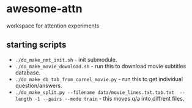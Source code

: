 # awesome-attn
workspace for attention experiments

## starting scripts

* `./do_make_nmt_init.sh` - init submodule.
* `./do_make_movie_download.sh` - run this to download movie subtitles database.
* `./do_make_db_tab_from_cornel_movie.py` - run this to get individual question/answers.
* `./do_make_split.py --filename data/movie_lines.txt.tab.txt  --length -1 --pairs --mode train` - this moves q/a into diffrent files. 
